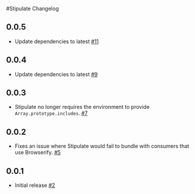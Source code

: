 #Stipulate Changelog

## 0.0.5

- Update dependencies to latest [#11](https://github.com/yola/stipulate/pull/11)

## 0.0.4

- Update dependencies to latest [#9](https://github.com/yola/stipulate/pull/9)

## 0.0.3

- Stipulate no longer requires the environment to provide `Array.prototype.includes`. [#7](https://github.com/yola/stipulate/pull/7)

## 0.0.2

- Fixes an issue where Stipulate would fail to bundle with consumers that use Browserify. [#5](https://github.com/yola/stipulate/pull/5)

## 0.0.1

- Initial release [#2](https://github.com/yola/stipulate/pull/2)
